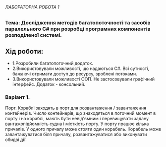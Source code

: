 ###### ЛАБОРАТОРНА РОБОТА 1 
### Тема: Дослідження методів багатопоточності та засобів паралельного C# при розробці програмних компонентів розподіленої системі.
## Хід роботи:
* 1.Розробили багатопоточний додаток.
* 2.Використовували можливості, що надаються C#. Всі сутності, бажаючі отримати доступ до ресурсу, зроблені потоками.
* 3.Використовували можливості ООП. Не застосовували графічний інтерфейс. Додаток - консольний. 

### Варіант 1. 
Порт. Кораблі заходять в порт для розвантаження / завантаження контейнерів. Число контейнерів, що знаходяться в поточний момент в порту і на кораблі, мають бути невід'ємним і перевищувати задану вантажопідйомність судна і місткість порту. У порту працює кілька причалів. У одного причалу може стояти один корабель. Корабель може завантажуватися біля причалу, розвантажуватися або виконувати обидві дії.
